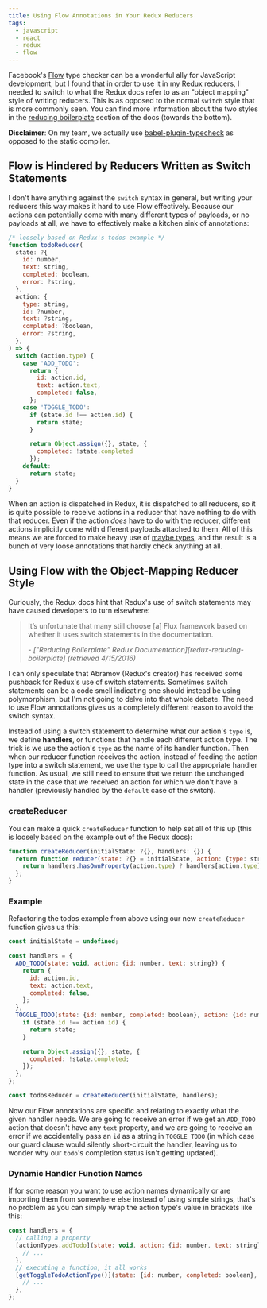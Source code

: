 ```yaml
---
title: Using Flow Annotations in Your Redux Reducers
tags:
  - javascript
  - react
  - redux
  - flow
---
```


Facebook's [Flow][flow] type checker can be a wonderful ally for JavaScript development, but I found that in order to use it in my [Redux][redux] reducers, I needed to switch to what the Redux docs refer to as an "object mapping" style of writing reducers. This is as opposed to the normal `switch` style that is more commonly seen. You can find more information about the two styles in the [reducing boilerplate][redux-reducing-boilerplate] section of the docs (towards the bottom).

**Disclaimer**: On my team, we actually use [babel-plugin-typecheck][babel-plugin-typecheck] as opposed to the static compiler.

## Flow is Hindered by Reducers Written as Switch Statements
 I don't have anything against the `switch` syntax in general, but writing your reducers this way makes it hard to use Flow effectively. Because our actions can potentially come with many different types of payloads, or no payloads at all, we have to effectively make a kitchen sink of annotations:

```js
/* loosely based on Redux's todos example */
function todoReducer(
  state: ?{
    id: number,
    text: string,
    completed: boolean,
    error: ?string,
  },
  action: {
    type: string,
    id: ?number,
    text: ?string,
    completed: ?boolean,
    error: ?string,
  },
) => {
  switch (action.type) {
    case 'ADD_TODO':
      return {
        id: action.id,
        text: action.text,
        completed: false,
      };
    case 'TOGGLE_TODO':
      if (state.id !== action.id) {
        return state;
      }

      return Object.assign({}, state, {
        completed: !state.completed
      });
    default:
      return state;
  }
}
```

When an action is dispatched in Redux, it is dispatched to all reducers, so it is quite possible to receive actions in a reducer that have nothing to do with that reducer. Even if the action _does_ have to do with the reducer, different actions implicitly come with different payloads attached to them. All of this means we are forced to make heavy use of [maybe types][flow-maybe-types], and the result is a bunch of very loose annotations that hardly check anything at all.

## Using Flow with the Object-Mapping Reducer Style
Curiously, the Redux docs hint that Redux's use of switch statements may have caused developers to turn elsewhere:

><p>It’s unfortunate that many still choose [a] Flux framework based on whether it uses switch statements in the documentation.</p>
> <cite>- ["Reducing Boilerplate" Redux Documentation][redux-reducing-boilerplate] (retrieved 4/15/2016)</cite>

I can only speculate that Abramov (Redux's creator) has received some pushback for Redux's use of switch statements. Sometimes switch statements can be a code smell indicating one should instead be using polymorphism, but I'm not going to delve into that whole debate. The need to use Flow annotations gives us a completely different reason to avoid the switch syntax.

Instead of using a switch statement to determine what our action's `type` is, we define **handlers**, or functions that handle each different action type. The trick is we use the action's `type` as the name of its handler function. Then when our reducer function receives the action, instead of feeding the action type into a switch statement, we use the `type` to call the appropriate handler function. As usual, we still need to ensure that we return the unchanged state in the case that we received an action for which we don't have a handler (previously handled by the `default` case of the switch).

### createReducer
You can make a quick `createReducer` function to help set all of this up (this is loosely based on the example out of the Redux docs):

```js
function createReducer(initialState: ?{}, handlers: {}) {
  return function reducer(state: ?{} = initialState, action: {type: string}) {
    return handlers.hasOwnProperty(action.type) ? handlers[action.type](state, action) : state;
  };
}
```

### Example
 Refactoring the todos example from above using our new `createReducer` function gives us this:

```js
const initialState = undefined;

const handlers = {
  ADD_TODO(state: void, action: {id: number, text: string}) {
    return {
      id: action.id,
      text: action.text,
      completed: false,
    };
  },
  TOGGLE_TODO(state: {id: number, completed: boolean}, action: {id: number}) {
    if (state.id !== action.id) {
      return state;
    }

    return Object.assign({}, state, {
      completed: !state.completed;
    });
  },
};

const todosReducer = createReducer(initialState, handlers);
```

Now our Flow annotations are specific and relating to exactly what the given handler needs. We are going to receive an error if we get an `ADD_TODO` action that doesn't have any `text` property, and we are going to receive an error if we accidentally pass an `id` as a string in `TOGGLE_TODO` (in which case our guard clause would silently short-circuit the handler, leaving us to wonder why our `todo`'s completion status isn't getting updated).

### Dynamic Handler Function Names
If for some reason you want to use action names dynamically or are importing them from somewhere else instead of using simple strings, that's no problem as you can simply wrap the action type's value in brackets like this:

```js
const handlers = {
  // calling a property
  [actionTypes.addTodo](state: void, action: {id: number, text: string}) {
    // ...
  },
  // executing a function, it all works
  [getToggleTodoActionType()](state: {id: number, completed: boolean}, action: {id: number}) {
    // ...
  },
};
```

[babel-plugin-typecheck]: https://github.com/codemix/babel-plugin-typecheck
[flow]: http://flowtype.org/
[flow-maybe-types]: http://flowtype.org/docs/nullable-types.html
[redux]: http://redux.js.org
[redux-reducing-boilerplate]: http://redux.js.org/docs/recipes/ReducingBoilerplate.html
